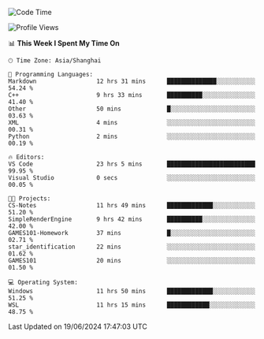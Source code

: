 <!--START_SECTION:waka-->
![Code Time](http://img.shields.io/badge/Code%20Time-1%2C794%20hrs-blue)

![Profile Views](http://img.shields.io/badge/Profile%20Views-3-blue)

📊 **This Week I Spent My Time On** 

```text
🕑︎ Time Zone: Asia/Shanghai

💬 Programming Languages: 
Markdown                 12 hrs 31 mins      ██████████████░░░░░░░░░░░   54.24 % 
C++                      9 hrs 33 mins       ██████████░░░░░░░░░░░░░░░   41.40 % 
Other                    50 mins             █░░░░░░░░░░░░░░░░░░░░░░░░   03.63 % 
XML                      4 mins              ░░░░░░░░░░░░░░░░░░░░░░░░░   00.31 % 
Python                   2 mins              ░░░░░░░░░░░░░░░░░░░░░░░░░   00.19 % 

🔥 Editors: 
VS Code                  23 hrs 5 mins       █████████████████████████   99.95 % 
Visual Studio            0 secs              ░░░░░░░░░░░░░░░░░░░░░░░░░   00.05 % 

🐱‍💻 Projects: 
CS-Notes                 11 hrs 49 mins      █████████████░░░░░░░░░░░░   51.20 % 
SimpleRenderEngine       9 hrs 42 mins       ██████████░░░░░░░░░░░░░░░   42.00 % 
GAMES101-Homework        37 mins             █░░░░░░░░░░░░░░░░░░░░░░░░   02.71 % 
star_identification      22 mins             ░░░░░░░░░░░░░░░░░░░░░░░░░   01.62 % 
GAMES101                 20 mins             ░░░░░░░░░░░░░░░░░░░░░░░░░   01.50 % 

💻 Operating System: 
Windows                  11 hrs 50 mins      █████████████░░░░░░░░░░░░   51.25 % 
WSL                      11 hrs 15 mins      ████████████░░░░░░░░░░░░░   48.75 % 
```


 Last Updated on 19/06/2024 17:47:03 UTC
<!--END_SECTION:waka-->